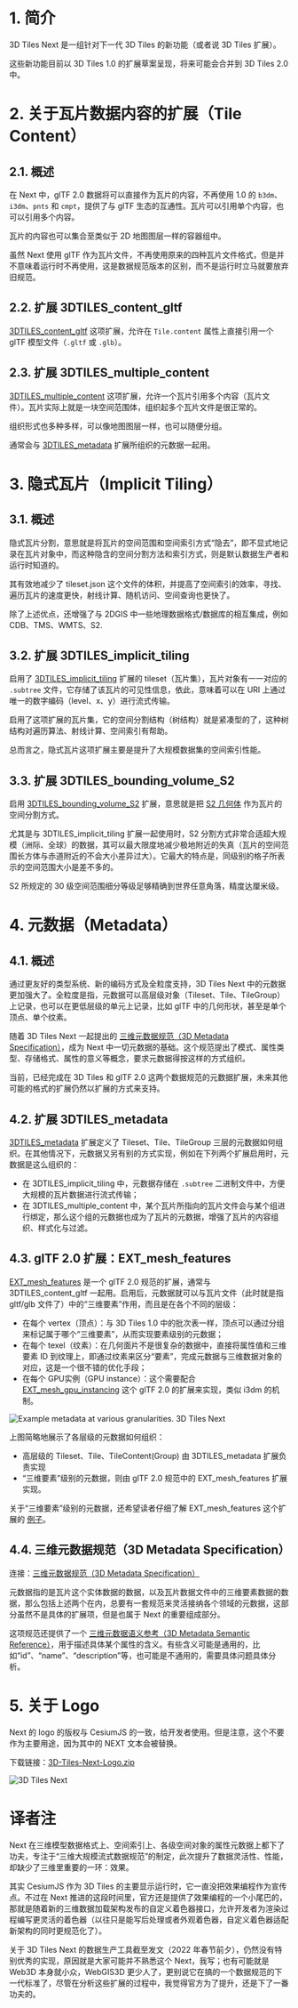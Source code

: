 # 1. 简介

3D Tiles Next 是一组针对下一代 3D Tiles 的新功能（或者说 3D Tiles 扩展）。

这些新功能目前以 3D Tiles 1.0 的扩展草案呈现，将来可能会合并到 3D Tiles 2.0 中。



# 2. 关于瓦片数据内容的扩展（Tile Content）

## 2.1. 概述

在 Next 中，glTF 2.0 数据将可以直接作为瓦片的内容，不再使用 1.0 的 `b3dm`、`i3dm`、`pnts` 和 `cmpt`，提供了与 glTF 生态的互通性。瓦片可以引用单个内容，也可以引用多个内容。

瓦片的内容也可以集合至类似于 2D 地图图层一样的容器组中。

虽然 Next 使用 glTF 作为瓦片文件，不再使用原来的四种瓦片文件格式，但是并不意味着运行时不再使用，这是数据规范版本的区别，而不是运行时立马就要放弃旧规范。

## 2.2. 扩展 3DTILES_content_gltf

[3DTILES_content_gltf](./01-3DTILES_content_gltf.md) 这项扩展，允许在 `Tile.content` 属性上直接引用一个 glTF 模型文件（`.gltf` 或 `.glb`）。

## 2.3. 扩展 3DTILES_multiple_content

[3DTILES_multiple_content](./02-3DTILES_multiple_content.md) 这项扩展，允许一个瓦片引用多个内容（瓦片文件）。瓦片实际上就是一块空间范围体，组织起多个瓦片文件是很正常的。

组织形式也多种多样，可以像地图图层一样，也可以随便分组。

通常会与 [3DTILES_metadata]() 扩展所组织的元数据一起用。



# 3. 隐式瓦片（Implicit Tiling）

## 3.1. 概述

隐式瓦片分割，意思就是将瓦片的空间范围和空间索引方式“隐去”，即不显式地记录在瓦片对象中，而这种隐含的空间分割方法和索引方式，则是默认数据生产者和运行时知道的。

其有效地减少了 tileset.json 这个文件的体积，并提高了空间索引的效率，寻找、遍历瓦片的速度更快，射线计算、随机访问、空间查询也更快了。

除了上述优点，还增强了与 2DGIS 中一些地理数据格式/数据库的相互集成，例如 CDB、TMS、WMTS、S2.



## 3.2. 扩展 3DTILES_implicit_tiling

启用了 [3DTILES_implicit_tiling](./03-3DTILES_implicit_tiling.md) 扩展的 tileset（瓦片集），瓦片对象有一一对应的 `.subtree` 文件，它存储了该瓦片的可见性信息，依此，意味着可以在 URI 上通过唯一的数字编码（level、x、y）进行流式传输。

启用了这项扩展的瓦片集，它的空间分割结构（树结构）就是紧凑型的了，这种树结构对遍历算法、射线计算、空间索引有帮助。

总而言之，隐式瓦片这项扩展主要是提升了大规模数据集的空间索引性能。



## 3.3. 扩展 3DTILES_bounding_volume_S2

启用 [3DTILES_bounding_volume_S2]() 扩展，意思就是把 [S2 几何体](http://s2geometry.io/) 作为瓦片的空间分割方式。

尤其是与 3DTILES_implicit_tiling 扩展一起使用时，S2 分割方式非常合适超大规模（洲际、全球）的数据，其可以最大限度地减少极地附近的失真（瓦片的空间范围长方体与赤道附近的不会大小差异过大）。它最大的特点是，同级别的格子所表示的空间范围大小是差不多的。

S2 所规定的 30 级空间范围细分等级足够精确到世界任意角落，精度达厘米级。



# 4. 元数据（Metadata）

## 4.1. 概述

通过更友好的类型系统、新的编码方式及全粒度支持，3D Tiles Next 中的元数据更加强大了。全粒度是指，元数据可以高层级对象（Tileset、Tile、TileGroup）上记录，也可以在更低层级的单元上记录，比如 glTF 中的几何形状，甚至是单个顶点、单个纹素。

随着 3D Tiles Next 一起提出的 [三维元数据规范（3D Metadata Specification）]()，成为 Next 中一切元数据的基础。这个规范提出了模式、属性类型、存储格式、属性的意义等概念，要求元数据得按这样的方式组织。

当前，已经完成在 3D Tiles 和 glTF 2.0 这两个数据规范的元数据扩展，未来其他可能的格式的扩展仍然以扩展的方式来支持。

## 4.2. 扩展 3DTILES_metadata

[3DTILES_metadata]() 扩展定义了 Tileset、Tile、TileGroup 三层的元数据如何组织。在其他情况下，元数据又另有别的方式实现，例如在下列两个扩展启用时，元数据是这么组织的：

- 在 3DTILES_implicit_tiling 中，元数据存储在 `.subtree` 二进制文件中，方便大规模的瓦片数据进行流式传输；
- 在 3DTILES_multiple_content 中，某个瓦片所指向的瓦片文件会与某个组进行绑定，那么这个组的元数据也成为了瓦片的元数据，增强了瓦片的内容组织、样式化与过滤。

## 4.3. glTF 2.0 扩展：EXT_mesh_features

[EXT_mesh_features]() 是一个 glTF 2.0 规范的扩展，通常与 3DTILES_content_gltf 一起用。启用后，元数据就可以与瓦片文件（此时就是指 gltf/glb 文件了）中的“三维要素”作用，而且是在各个不同的层级：

- 在每个 vertex（顶点）：与 3D Tiles 1.0 中的批次表一样，顶点可以通过分组来标记属于哪个“三维要素”，从而实现要素级别的元数据；
- 在每个 texel（纹素）：在几何面片不是很复杂的数据中，直接将属性值和三维要素 ID 到纹理上，即通过纹素来区分“要素”，完成元数据与三维数据对象的对应，这是一个很不错的优化手段；
- 在每个 GPU实例（GPU instance）：这个需要配合 [EXT_mesh_gpu_instancing]() 这个 glTF 2.0 的扩展来实现，类似 i3dm 的机制。



![Example metadata at various granularities. 3D Tiles Next](attachments/1b85f829-0da4-438f-83d9-20280550b2ba_metadata-granularity-extended.png)

上图简略地展示了各层级的元数据如何组织：

- 高层级的 Tileset、Tile、TileContent(Group) 由 3DTILES_metadata 扩展负责实现
- “三维要素”级别的元数据，则由 glTF 2.0 规范中的 EXT_mesh_features 扩展实现。

关于“三维要素”级别的元数据，还希望读者仔细了解 EXT_mesh_features 这个扩展的 [例子](https://github.com/CesiumGS/glTF/blob/proposal-EXT_mesh_features/extensions/2.0/Vendor/EXT_mesh_features/README.md#examples)。



## 4.4. 三维元数据规范（3D Metadata Specification）

连接：[三维元数据规范（3D Metadata Specification）](https://github.com/CesiumGS/3d-tiles/tree/main/specification/Metadata)

元数据指的是瓦片这个实体数据的数据，以及瓦片数据文件中的三维要素数据的数据，那么包括上述两个在内，总要有一套规范来灵活接纳各个领域的元数据，这部分虽然不是具体的扩展项，但是也属于 Next 的重要组成部分。

这项规范还提供了一个 [三维元数据语义参考（3D Metadata Semantic Reference）](https://github.com/CesiumGS/3d-tiles/tree/main/specification/Metadata/Semantics)，用于描述具体某个属性的含义。有些含义可能是通用的，比如“id”、“name”、“description”等，也可能是不通用的，需要具体问题具体分析。





# 5. 关于 Logo

Next 的 logo 的版权与 CesiumJS 的一致，给开发者使用。但是注意，这个不要作为主要用途，因为其中的 NEXT 文本会被替换。

下载链接：[3D-Tiles-Next-Logo.zip](https://github.com/CesiumGS/3d-tiles/raw/add-3d-tiles-next-logo-pack/next/logo/3D-Tiles-Next-Logo.zip)

![3D Tiles Next](attachments/3DTiles_Next_Dark.png)



# 译者注

Next 在三维模型数据格式上、空间索引上、各级空间对象的属性元数据上都下了功夫，专注于“三维大规模流式数据规范”的制定，此次提升了数据灵活性、性能，却缺少了三维里重要的一环：效果。

其实 CesiumJS 作为 3D Tiles 的主要显示运行时，它一直没把效果编程作为宣传点。不过在 Next 推进的这段时间里，官方还是提供了效果编程的一个小尾巴的，那就是随着新的三维数据加载架构发布的自定义着色器接口，允许开发者为渲染过程编写更灵活的着色器（以往只是能写后处理或者外观着色器，自定义着色器适配新架构的同时更规范化了）。

关于 3D Tiles Next 的数据生产工具截至发文（2022 年春节前夕），仍然没有特别优秀的实现，原因就是大家可能并不熟悉这个 Next，我写；也有可能就是 Web3D 本身就小众，WebGIS3D 更少人了，更别说它在搞的一个数据规范的下一代标准了，尽管在分析这些扩展的过程中，我觉得官方为了提升，还是下了一番功夫的。